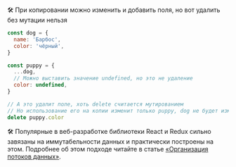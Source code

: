 🛠 При копировании можно изменить и добавить поля, но вот удалить без мутации нельзя

```js
const dog = {
  name: 'Барбос',
  color: 'чёрный',
}

const puppy = {
  ...dog,
  // Можно выставить значение undefined, но это не удаление
  color: undefined,
}

// А это удалит поле, хоть delete считается мутированием
// Но использование его на копии изменит только puppy, dog не будет изменен
delete puppy.color
```

🛠 Популярные в веб-разработке библиотеки React и Redux сильно завязаны на иммутабельности данных и практически построены на этом. Подробнее об этом подходе читайте в статье [«Организация потоков данных»](/js/architecture-data-flow/).
